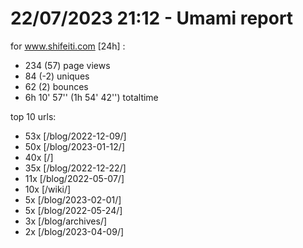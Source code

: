 # 22/07/2023 21:12 - Umami report
for www.shifeiti.com [24h] :

 - 234 (57) page views
 - 84 (-2) uniques
 - 62 (2) bounces
 - 6h 10' 57'' (1h 54' 42'') totaltime


top 10 urls:
 - 53x [/blog/2022-12-09/]
 - 50x [/blog/2023-01-12/]
 - 40x [/]
 - 35x [/blog/2022-12-22/]
 - 11x [/blog/2022-05-07/]
 - 10x [/wiki/]
 - 5x [/blog/2023-02-01/]
 - 5x [/blog/2022-05-24/]
 - 3x [/blog/archives/]
 - 2x [/blog/2023-04-09/]


